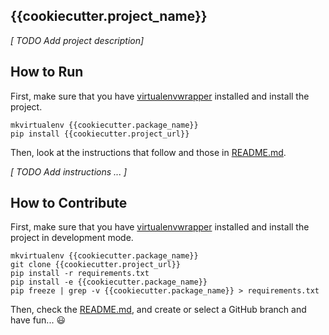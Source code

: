 ## {{cookiecutter.project_name}}

*[ TODO Add project description]*

## How to Run

First, make sure that you have [virtualenvwrapper](https://virtualenvwrapper.readthedocs.io/en/latest/install.html) installed and install the project.

```shell
mkvirtualenv {{cookiecutter.package_name}}
pip install {{cookiecutter.project_url}}
```

Then, look at the instructions that follow and those in [README.md]({{cookiecutter.package_version}}/README.md).

*[ TODO Add instructions ... ]*

## How to Contribute

First, make sure that you have [virtualenvwrapper](https://virtualenvwrapper.readthedocs.io/en/latest/install.html) installed and install the project in development mode.

```shell
mkvirtualenv {{cookiecutter.package_name}}
git clone {{cookiecutter.project_url}}
pip install -r requirements.txt
pip install -e {{cookiecutter.package_name}}
pip freeze | grep -v {{cookiecutter.package_name}} > requirements.txt
```

Then, check the [README.md]({{cookiecutter.package_version}}/README.md), and create or select a GitHub branch and have fun... :smiley: